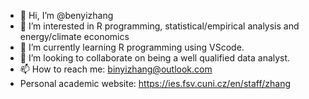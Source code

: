 - 👋 Hi, I’m @benyizhang
- 👀 I’m interested in R programming, statistical/empirical analysis and energy/climate economics  
- 🌱 I’m currently learning R programming using VScode. 
- 💞️ I’m looking to collaborate on being a well qualified data analyst. 
- 📫 How to reach me:  binyizhang@outlook.com 
- Personal academic website: https://ies.fsv.cuni.cz/en/staff/zhang

<!---
benyizhang/benyizhang is a ✨ special ✨ repository because its `README.md` (this file) appears on your GitHub profile.
You can click the Preview link to take a look at your changes.
--->
